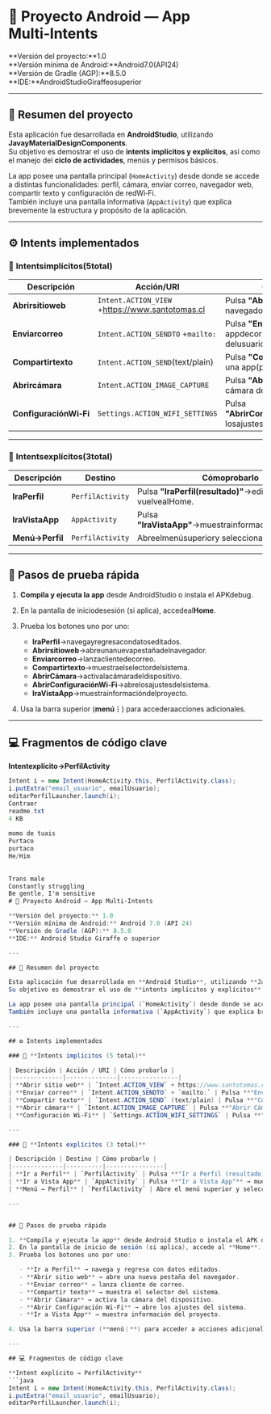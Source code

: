 
# 📱 Proyecto Android — App Multi‑Intents

**Versión del proyecto:**1.0  
**Versión mínima de Android:**Android7.0(API24)  
**Versión de Gradle (AGP):**8.5.0  
**IDE:**AndroidStudioGiraffeosuperior

---

## 🧩 Resumen del proyecto

Esta aplicación fue desarrollada en **AndroidStudio**, utilizando **JavayMaterialDesignComponents**.  
Su objetivo es demostrar el uso de **intents implícitos y explícitos**, así como el manejo del **ciclo de actividades**, menús y permisos básicos.

La app posee una pantalla principal (`HomeActivity`) desde donde se accede a distintas funcionalidades: perfil, cámara, enviar correo, navegador web, compartir texto y configuración de redWi‑Fi.  
También incluye una pantalla informativa (`AppActivity`) que explica brevemente la estructura y propósito de la aplicación.

---

## ⚙️ Intents implementados

### 🔹 **Intentsimplícitos(5total)**

| Descripción | Acción/URI | Cómoprobarlo |
|--------------|--------------|----------------|
| **Abrirsitioweb** | `Intent.ACTION_VIEW` +https://www.santotomas.cl | Pulsa **"Abrirsitioweb"**→se abre el navegador. |
| **Enviarcorreo** | `Intent.ACTION_SENDTO` +`mailto:` | Pulsa **"Enviarcorreo"**→se abre la appdecorreo con los datos delusuario. |
| **Compartirtexto** | `Intent.ACTION_SEND`(text/plain) | Pulsa **"Compartirtexto"**→elige una app(p.ej.WhatsApp). |
| **Abrircámara** | `Intent.ACTION_IMAGE_CAPTURE` | Pulsa **"AbrirCámara"**→abre la cámara deldispositivo. |
| **ConfiguraciónWi‑Fi** | `Settings.ACTION_WIFI_SETTINGS` | Pulsa **"AbrirConfiguraciónWi‑Fi"**→abre losajustesdelsistema. |

---

### 🔹 **Intentsexplícitos(3total)**

| Descripción | Destino | Cómoprobarlo |
|--------------|----------|----------------|
| **IraPerfil** | `PerfilActivity` | Pulsa **"IraPerfil(resultado)"**→editaelnombrey vuelvealHome. |
| **IraVistaApp** | `AppActivity` | Pulsa **"IraVistaApp"**→muestrainformacióndelproyecto. |
| **Menú→Perfil** | `PerfilActivity` | Abreelmenúsuperiory selecciona**Perfil**. |

---

## 🧪 Pasos de prueba rápida

1. **Compila y ejecuta la app** desde AndroidStudio o instala el APKdebug.
2. En la pantalla de iniciodesesión (si aplica), accedeal**Home**.
3. Prueba los botones uno por uno:

   - **IraPerfil**→navegayregresacondatoseditados.
   - **Abrirsitioweb**→abreunanuevapestañadelnavegador.
   - **Enviarcorreo**→lanzaclientedecorreo.
   - **Compartirtexto**→muestraelselectordelsistema.
   - **AbrirCámara**→activalacámaradeldispositivo.
   - **AbrirConfiguraciónWi‑Fi**→abrelosajustesdelsistema.
   - **IraVistaApp**→muestrainformacióndelproyecto.

4. Usa la barra superior (**menú⋮**) para accederaacciones adicionales.

---

## 💻 Fragmentos de código clave

**Intentexplícito→PerfilActivity**
```java
Intent i = new Intent(HomeActivity.this, PerfilActivity.class);
i.putExtra("email_usuario", emailUsuario);
editarPerfilLauncher.launch(i);
Contraer
readme.txt
4 KB
﻿
momo de tuais
Purtaco
purtaco
He/Him
 
 
Trans male
Constantly struggling
Be gentle, I'm sensitive
# 📱 Proyecto Android — App Multi‑Intents

**Versión del proyecto:** 1.0  
**Versión mínima de Android:** Android 7.0 (API 24)  
**Versión de Gradle (AGP):** 8.5.0  
**IDE:** Android Studio Giraffe o superior  

---

## 🧩 Resumen del proyecto

Esta aplicación fue desarrollada en **Android Studio**, utilizando **Java y Material Design Components**.  
Su objetivo es demostrar el uso de **intents implícitos y explícitos**, así como el manejo del **ciclo de actividades**, menús y permisos básicos.

La app posee una pantalla principal (`HomeActivity`) desde donde se accede a distintas funcionalidades: perfil, cámara, enviar correo, navegador web, compartir texto y configuración de red Wi‑Fi.  
También incluye una pantalla informativa (`AppActivity`) que explica brevemente la estructura y propósito de la aplicación.

---

## ⚙️ Intents implementados

### 🔹 **Intents implícitos (5 total)**

| Descripción | Acción / URI | Cómo probarlo |
|--------------|--------------|----------------|
| **Abrir sitio web** | `Intent.ACTION_VIEW` + https://www.santotomas.cl | Pulsa **"Abrir sitio web"** → se abre el navegador. |
| **Enviar correo** | `Intent.ACTION_SENDTO` + `mailto:` | Pulsa **"Enviar correo"** → se abre la app de correo con los datos del usuario. |
| **Compartir texto** | `Intent.ACTION_SEND` (text/plain) | Pulsa **"Compartir texto"** → elige una app (p.ej. WhatsApp). |
| **Abrir cámara** | `Intent.ACTION_IMAGE_CAPTURE` | Pulsa **"Abrir Cámara"** → abre la cámara del dispositivo. |
| **Configuración Wi‑Fi** | `Settings.ACTION_WIFI_SETTINGS` | Pulsa **"Abrir Configuración Wi‑Fi"** → abre los ajustes del sistema. |

---

### 🔹 **Intents explícitos (3 total)**

| Descripción | Destino | Cómo probarlo |
|--------------|----------|----------------|
| **Ir a Perfil** | `PerfilActivity` | Pulsa **"Ir a Perfil (resultado)"** → edita el nombre y vuelve al Home. |
| **Ir a Vista App** | `AppActivity` | Pulsa **"Ir a Vista App"** → muestra información del proyecto. |
| **Menú → Perfil** | `PerfilActivity` | Abre el menú superior y selecciona **Perfil**. |

---


## 🧪 Pasos de prueba rápida

1. **Compila y ejecuta la app** desde Android Studio o instala el APK debug.  
2. En la pantalla de inicio de sesión (si aplica), accede al **Home**.  
3. Prueba los botones uno por uno:

   - **Ir a Perfil** → navega y regresa con datos editados.  
   - **Abrir sitio web** → abre una nueva pestaña del navegador.  
   - **Enviar correo** → lanza cliente de correo.  
   - **Compartir texto** → muestra el selector del sistema.  
   - **Abrir Cámara** → activa la cámara del dispositivo.  
   - **Abrir Configuración Wi‑Fi** → abre los ajustes del sistema.  
   - **Ir a Vista App** → muestra información del proyecto.  

4. Usa la barra superior (**menú⋮**) para acceder a acciones adicionales.

---

## 💻 Fragmentos de código clave

**Intent explícito → PerfilActivity**
```java
Intent i = new Intent(HomeActivity.this, PerfilActivity.class);
i.putExtra("email_usuario", emailUsuario);
editarPerfilLauncher.launch(i);